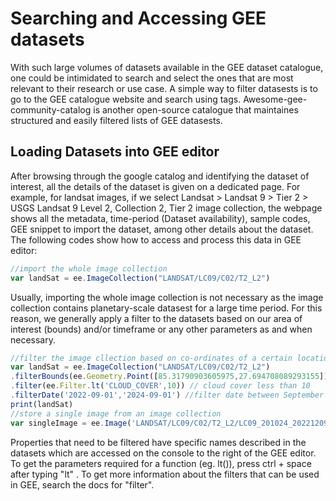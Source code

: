 # Searching and Accessing GEE datasets
With such large volumes of datasets available in the GEE dataset catalogue, one could be intimidated to search and select the
ones that are most relevant to their research or use case. 
A simple way to filter datasests is to go to the GEE catalogue website and search using tags.
Awesome-gee-community-catalog is another open-source catalogue that maintaines structured and easily filtered lists of 
GEE datasests.

## Loading Datasets into GEE editor
After browsing through the google catalog and identifying the dataset of interest, all the details of the dataset is given on
a dedicated page.
For example, for landsat images, if we select Landsat > Landsat 9 > Tier 2 > USGS Landsat 9 Level 2, 
Collection 2, Tier 2 image collection, the webpage shows all the metadata, time-period (Dataset availability), sample codes,
GEE snippet to import the dataset, among other details about the dataset. The following codes show how to access and process
this data in GEE editor:
```Javascript
//import the whole image collection
var landSat = ee.ImageCollection("LANDSAT/LC09/C02/T2_L2")
```
Usually, importing the whole image collection is not necessary as the image collection contains planetary-scale datasest for 
a large time period.
For this reason, we generally apply a filter to the datasets based on our area of interest (bounds) and/or timeframe or any
other parameters as and when necessary.
```Javascript
//filter the image cllection based on co-ordinates of a certain location on earth (here kathmandu)
var landSat = ee.ImageCollection("LANDSAT/LC09/C02/T2_L2")
.filterBounds(ee.Geometry.Point([85.31790903605975,27.694708089293155])) // Kathmandu images only
.filter(ee.Filter.lt('CLOUD_COVER',10)) // cloud cover less than 10
.filterDate('2022-09-01','2024-09-01') //filter date between September 1, 2022  to September 1, 2024
print(landSat)
//store a single image from an image collection
var singleImage = ee.Image('LANDSAT/LC09/C02/T2_L2/LC09_201024_20221209')
```
Properties that need to be filtered have specific names described in the datasets which are accessed on the console to 
the right of the GEE editor. 
To get the parameters required for a function (eg. lt()), press ctrl + space after typing "lt" . 
To get more information about the filters that can be used in GEE, search the docs for "filter".
